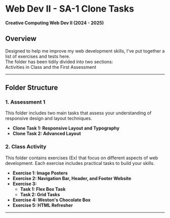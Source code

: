 # Web Dev II - SA-1 Clone Tasks
**Creative Computing Web Dev II (2024 - 2025)**

## Overview
<p>Designed to help me improve my web development skills, I've put together a list of exercises and tests here. <br>
The folder has been tidily divided into two sections: <br>
Activities in Class and the First Assessment</p>

----

## Folder Structure

### 1. Assessment 1
This folder includes two main tasks that assess your understanding of responsive design and layout techniques.
- **Clone Task 1: Responsive Layout and Typography**
- **Clone Task 2: Advanced Layout**

### 2. Class Activity
This folder contains exercises (Ex) that focus on different aspects of web development. Each exercise includes practical tasks to build your skills.

- **Exercise 1: Image Posters**  
- **Exercise 2: Navigation Bar, Header, and Footer Website**
- **Exercise 3:**
  - **Task 1: Flex Box Task**
  - **Task 2: Grid Tasks**
- **Exercise 4: Weston's Chocolate Box**
- **Exercise 5: HTML Refresher**

---


